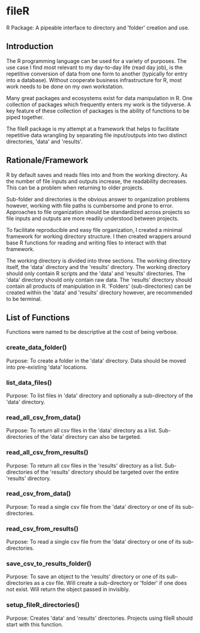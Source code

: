 # fileR
 R Package: A pipeable interface to directory and 'folder' creation and use.

## Introduction

The R programming language can be used for a variety of purposes. The use case I find most relevant to my day-to-day life (read day job), is the repetitive conversion of data from one form to another (typically for entry into a database). Without cooperate business infrastructure for R, most work needs to be done on my own workstation.

Many great packages and ecosystems exist for data manipulation in R. One collection of packages which frequently enters my work is the tidyverse. A key feature of these collection of packages is the ability of functions to be piped together.

The fileR package is my attempt at a framework that helps to facilitate repetitive data wrangling by separating file input/outputs into two distinct directories, 'data' and 'results'.

## Rationale/Framework

R by default saves and reads files into and from the working directory. As the number of file inputs and outputs increase, the readability decreases. This can be a problem when returning to older projects.

Sub-folder and directories is the obvious answer to organization problems however, working with file paths is cumbersome and prone to error. Approaches to file organization should be standardized across projects so file inputs and outputs are more readily understood between projects.

To facilitate reproducible and easy file organization, I created a minimal framework for working directory structure. I then created wrappers around base R functions for reading and writing files to interact with that framework.

The working directory is divided into three sections. The working directory itself, the 'data' directory and the 'results' directory. The working directory should only contain R scripts and the 'data' and 'results' directories. The 'data' directory should only contain raw data. The 'results' directory should contain all products of manipulation in R. 'Folders' (sub-directories) can be created within the 'data' and 'results' directory however, are recommended to be terminal.

## List of Functions

Functions were named to be descriptive at the cost of being verbose.

### create_data_folder()

Purpose: To create a folder in the 'data' directory. Data should be moved into pre-existing 'data' locations. 

### list_data_files()

Purpose: To list files in 'data' directory and optionally a sub-directory of the 'data' directory.

### read_all_csv_from_data()

Purpose: To return all csv files in the 'data' directory as a list. Sub-directories of the 'data' directory can also be targeted.

### read_all_csv_from_results()

Purpose: To return all csv files in the 'results' directory as a list. Sub-directories of the 'results' directory should be targeted over the entire 'results' directory. 

### read_csv_from_data()

Purpose: To read a single csv file from the 'data' directory or one of its sub-directories.

### read_csv_from_results()

Purpose: To read a single csv file from the 'data' directory or one of its sub-directories.

### save_csv_to_results_folder()

Purpose: To save an object to the 'results' directory or one of its sub-directories as a csv file. Will create a sub-directory or 'folder' if one does not exist. Will return the object passed in invisibly. 

### setup_fileR_directories()

Purpose: Creates 'data' and 'results' directories. Projects using fileR should start with this function.

